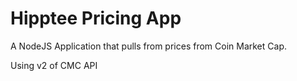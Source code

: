 # Hipptee Pricing App
A NodeJS Application that pulls from prices from Coin Market Cap.

Using v2 of CMC API

